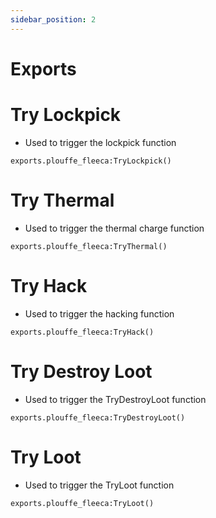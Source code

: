 ```yaml
---
sidebar_position: 2
---
```


# Exports

# Try Lockpick
- Used to trigger the lockpick function
```
exports.plouffe_fleeca:TryLockpick()
```

# Try Thermal
- Used to trigger the thermal charge function
```
exports.plouffe_fleeca:TryThermal()
```
# Try Hack
- Used to trigger the hacking function
```
exports.plouffe_fleeca:TryHack()
```
# Try Destroy Loot
- Used to trigger the TryDestroyLoot function
```
exports.plouffe_fleeca:TryDestroyLoot()
```
# Try Loot
- Used to trigger the TryLoot function
```
exports.plouffe_fleeca:TryLoot()
```